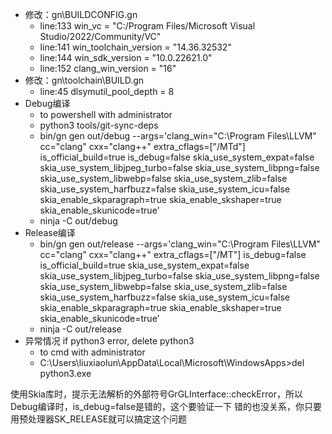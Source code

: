- 修改：gn\BUILDCONFIG.gn
  - line:133  win_vc = "C:/Program Files/Microsoft Visual Studio/2022/Community/VC"
  - line:141  win_toolchain_version = "14.36.32532"
  - line:144  win_sdk_version = "10.0.22621.0"
  - line:152  clang_win_version = "16"
- 修改：gn\toolchain\BUILD.gn
  - line:45  dlsymutil_pool_depth = 8 
- Debug编译
  - to powershell with administrator
  - python3 tools/git-sync-deps
  - bin/gn gen out/debug --args='clang_win=\"C:\Program Files\LLVM\" cc=\"clang\" cxx=\"clang++\" extra_cflags=[\"/MTd\"] is_official_build=true is_debug=false skia_use_system_expat=false skia_use_system_libjpeg_turbo=false skia_use_system_libpng=false skia_use_system_libwebp=false skia_use_system_zlib=false skia_use_system_harfbuzz=false skia_use_system_icu=false skia_enable_skparagraph=true skia_enable_skshaper=true skia_enable_skunicode=true'
  - ninja -C out/debug
- Release编译
  - bin/gn gen out/release --args='clang_win=\"C:\Program Files\LLVM\" cc=\"clang\" cxx=\"clang++\" extra_cflags=[\"/MT\"] is_debug=false is_official_build=true skia_use_system_expat=false skia_use_system_libjpeg_turbo=false skia_use_system_libpng=false skia_use_system_libwebp=false skia_use_system_zlib=false skia_use_system_harfbuzz=false skia_use_system_icu=false skia_enable_skparagraph=true skia_enable_skshaper=true skia_enable_skunicode=true'
  - ninja -C out/release 
- 异常情况 if python3 error, delete python3
  - to cmd with administrator
  - C:\Users\liuxiaolun\AppData\Local\Microsoft\WindowsApps>del python3.exe





使用Skia库时，提示无法解析的外部符号GrGLInterface::checkError，所以Debug编译时，is_debug=false是错的，这个要验证一下
错的也没关系，你只要用预处理器SK_RELEASE就可以搞定这个问题

